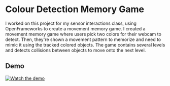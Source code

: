 # Colour Detection Memory Game

I worked on this project for my sensor interactions class, using OpenFrameworks to create a movement memory game. I created a movement memory game where users pick two colors for their webcam to detect. Then, they're shown a movement pattern to memorize and need to mimic it using the tracked colored objects. The game contains several levels and detects collisions between objects to move onto the next level.


## Demo
[![Watch the demo](["s"](https://github.com/acce8711/movement-memory-game/blob/main/bin/data/movementGame_hero.png))](https://youtu.be/kDufIwOcaGI)
